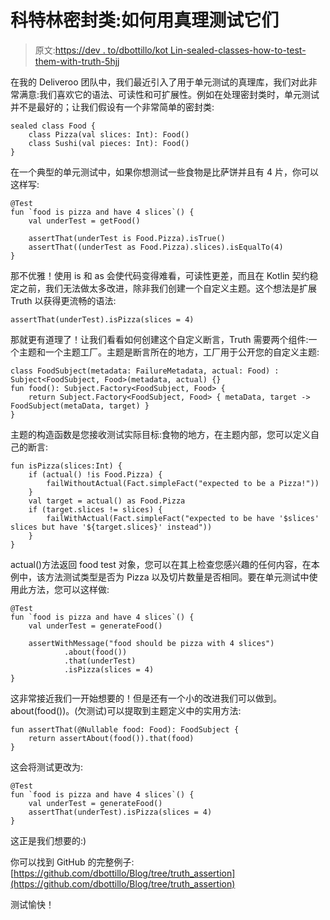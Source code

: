 # 科特林密封类:如何用真理测试它们

> 原文:[https://dev . to/dbottillo/kot Lin-sealed-classes-how-to-test-them-with-truth-5hjj](https://dev.to/dbottillo/kotlin-sealed-classes-how-to-test-them-with-truth-5hjj)

在我的 Deliveroo 团队中，我们最近引入了用于单元测试的真理库，我们对此非常满意:我们喜欢它的语法、可读性和可扩展性。例如在处理密封类时，单元测试并不是最好的；让我们假设有一个非常简单的密封类:

```
sealed class Food {
    class Pizza(val slices: Int): Food()
    class Sushi(val pieces: Int): Food()
} 
```

在一个典型的单元测试中，如果你想测试一些食物是比萨饼并且有 4 片，你可以这样写:

```
@Test
fun `food is pizza and have 4 slices`() {
    val underTest = getFood()

    assertThat(underTest is Food.Pizza).isTrue()
    assertThat((underTest as Food.Pizza).slices).isEqualTo(4)
} 
```

那不优雅！使用 is 和 as 会使代码变得难看，可读性更差，而且在 Kotlin 契约稳定之前，我们无法做太多改进，除非我们创建一个自定义主题。这个想法是扩展 Truth 以获得更流畅的语法:

```
assertThat(underTest).isPizza(slices = 4) 
```

那就更有道理了！让我们看看如何创建这个自定义断言，Truth 需要两个组件:一个主题和一个主题工厂。主题是断言所在的地方，工厂用于公开您的自定义主题:

```
class FoodSubject(metadata: FailureMetadata, actual: Food) : Subject<FoodSubject, Food>(metadata, actual) {}
fun food(): Subject.Factory<FoodSubject, Food> {
    return Subject.Factory<FoodSubject, Food> { metaData, target -> FoodSubject(metaData, target) }
} 
```

主题的构造函数是您接收测试实际目标:食物的地方，在主题内部，您可以定义自己的断言:

```
fun isPizza(slices:Int) {
    if (actual() !is Food.Pizza) {
        failWithoutActual(Fact.simpleFact("expected to be a Pizza!"))
    } 
    val target = actual() as Food.Pizza
    if (target.slices != slices) {
        failWithActual(Fact.simpleFact("expected to be have '$slices' slices but have '${target.slices}' instead"))
    }
} 
```

actual()方法返回 food test 对象，您可以在其上检查您感兴趣的任何内容，在本例中，该方法测试类型是否为 Pizza 以及切片数量是否相同。要在单元测试中使用此方法，您可以这样做:

```
@Test
fun `food is pizza and have 4 slices`() {
    val underTest = generateFood()

    assertWithMessage("food should be pizza with 4 slices")
            .about(food())
            .that(underTest)
            .isPizza(slices = 4)
} 
```

这非常接近我们一开始想要的！但是还有一个小的改进我们可以做到。about(food())。(欠测试)可以提取到主题定义中的实用方法:

```
fun assertThat(@Nullable food: Food): FoodSubject {
    return assertAbout(food()).that(food)
} 
```

这会将测试更改为:

```
@Test
fun `food is pizza and have 4 slices`() {
    val underTest = generateFood()
    assertThat(underTest).isPizza(slices = 4)
} 
```

这正是我们想要的:)

你可以找到 GitHub 的完整例子:[https://github.com/dbottillo/Blog/tree/truth_assertion](https://github.com/dbottillo/Blog/tree/truth_assertion)

测试愉快！